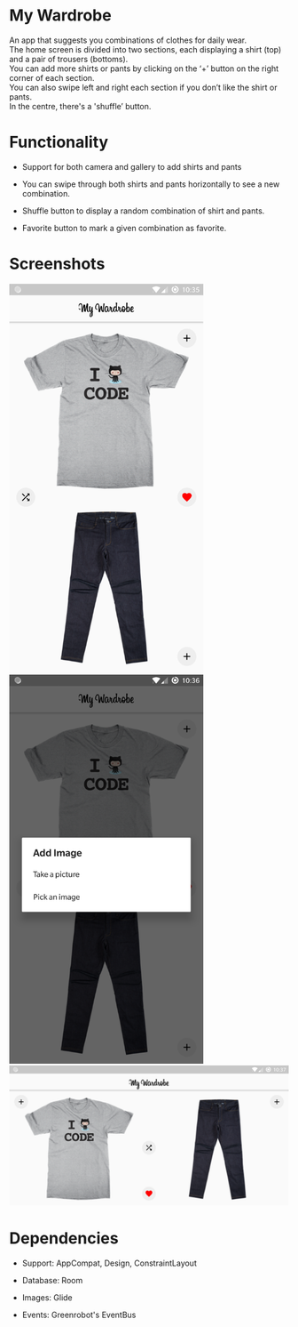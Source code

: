 # My Wardrobe

An app that suggests you combinations of clothes for daily wear.<br>
The home screen is divided into two sections, each displaying a shirt (top) and a pair of trousers (bottoms).<br>
You can add more shirts or pants by clicking on the ‘+’ button on the right corner of each section.<br>
You can also swipe left and right each section if you don’t like the shirt or pants.<br>
In the centre, there's a 'shuffle’ button.

# Functionality

* Support for both camera and gallery to add shirts and pants

* You can swipe through both shirts and pants horizontally to see a new combination.

* Shuffle button to display a random combination of shirt and pants.

* Favorite button to mark a given combination as favorite.

# Screenshots
<p>
  <img src="screenshots/home-screen.png" width="350"/>
  <img src="screenshots/add-dialog.png" width="350"/>
  <img src="screenshots/home-screen-land.png" width="705"/>
</p>

# Dependencies

* Support: AppCompat, Design, ConstraintLayout

* Database: Room

* Images: Glide

* Events: Greenrobot's EventBus
